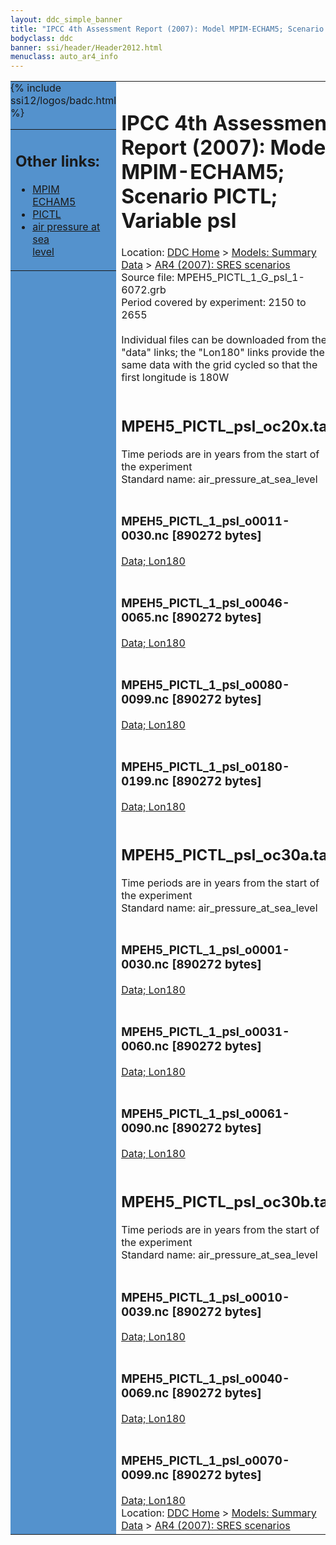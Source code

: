 ```yaml
---
layout: ddc_simple_banner
title: "IPCC 4th Assessment Report (2007): Model MPIM-ECHAM5; Scenario PICTL; Variable psl"
bodyclass: ddc
banner: ssi/header/Header2012.html
menuclass: auto_ar4_info
---
```



<table width="100%" border="0" cellspacing="0" cellpadding="0" style="border-collapse: collapse;">
<tr style="margin:0;padding:0;border:0;">
<td style="margin:0;padding:0;border:0;height:1pt;width:150pt;background:#5492CD;" valign="top" >

<div id="lh-col2" class="auto_ar4_info">
<table class="menumain" bgcolor="#5492CD" cellspacing="0" width="100%" border="0">
<tr><td>
<h2> Other links:</h2>
<ul>
<li><a href="/auto/ar4/model-MPIM-ECHAM5.html">MPIM<br/>ECHAM5</a></li>
<li><a href="/auto/ar4/scenario-PICTL.html">PICTL</a></li>
<li><a href="/auto/ar4/var-air_pressure_at_sea_level.html">air pressure at sea<br/> level</a></li>
</ul>
</td></tr>
{% include ssi12/logos/badc.html %}
</table>
</div>
</td>
<td><h1>IPCC 4th Assessment Report (2007): Model MPIM-ECHAM5; Scenario PICTL; Variable psl</h1>

<!-- Breadcrumb1 -->
<div id="breadcrumb1" align="left">
Location: <a href="/index.html">DDC Home</a> > <a href="/sim/gcm_clim/">Models: Summary Data</a>
> <a href="/sim/gcm_clim/SRES_AR4/index.html">AR4 (2007): SRES scenarios</a>
</div>
<!-- End of Breadcrumb1 -->Source file: MPEH5_PICTL_1_G_psl_1-6072.grb
<br/>
Period covered by experiment: 2150 to 2655<br/>
<br/>Individual files can be downloaded from the "data" links; the "Lon180" links provide the same data
         with the grid cycled so that the first longitude is 180W<br/>
<br/><h2>MPEH5_PICTL_psl_oc20x.tar</h2>
Time periods are in years from the start of the experiment<br/>
Standard name: air_pressure_at_sea_level<br>
<br/><h3>MPEH5_PICTL_1_psl_o0011-0030.nc [890272 bytes]</h3>
<a href="/cgi-bin/downl/ar4_nc/psl/MPEH5_PICTL_1_psl_o0011-0030.nc">Data; </a><a href="/cgi-bin/downl/ar4_nc/psl/MPEH5_PICTL_1_psl_o0011-0030.cyto180.nc"> Lon180</a><br/>
<br/><h3>MPEH5_PICTL_1_psl_o0046-0065.nc [890272 bytes]</h3>
<a href="/cgi-bin/downl/ar4_nc/psl/MPEH5_PICTL_1_psl_o0046-0065.nc">Data; </a><a href="/cgi-bin/downl/ar4_nc/psl/MPEH5_PICTL_1_psl_o0046-0065.cyto180.nc"> Lon180</a><br/>
<br/><h3>MPEH5_PICTL_1_psl_o0080-0099.nc [890272 bytes]</h3>
<a href="/cgi-bin/downl/ar4_nc/psl/MPEH5_PICTL_1_psl_o0080-0099.nc">Data; </a><a href="/cgi-bin/downl/ar4_nc/psl/MPEH5_PICTL_1_psl_o0080-0099.cyto180.nc"> Lon180</a><br/>
<br/><h3>MPEH5_PICTL_1_psl_o0180-0199.nc [890272 bytes]</h3>
<a href="/cgi-bin/downl/ar4_nc/psl/MPEH5_PICTL_1_psl_o0180-0199.nc">Data; </a><a href="/cgi-bin/downl/ar4_nc/psl/MPEH5_PICTL_1_psl_o0180-0199.cyto180.nc"> Lon180</a><br/>
<br/><h2>MPEH5_PICTL_psl_oc30a.tar</h2>
Time periods are in years from the start of the experiment<br/>
Standard name: air_pressure_at_sea_level<br>
<br/><h3>MPEH5_PICTL_1_psl_o0001-0030.nc [890272 bytes]</h3>
<a href="/cgi-bin/downl/ar4_nc/psl/MPEH5_PICTL_1_psl_o0001-0030.nc">Data; </a><a href="/cgi-bin/downl/ar4_nc/psl/MPEH5_PICTL_1_psl_o0001-0030.cyto180.nc"> Lon180</a><br/>
<br/><h3>MPEH5_PICTL_1_psl_o0031-0060.nc [890272 bytes]</h3>
<a href="/cgi-bin/downl/ar4_nc/psl/MPEH5_PICTL_1_psl_o0031-0060.nc">Data; </a><a href="/cgi-bin/downl/ar4_nc/psl/MPEH5_PICTL_1_psl_o0031-0060.cyto180.nc"> Lon180</a><br/>
<br/><h3>MPEH5_PICTL_1_psl_o0061-0090.nc [890272 bytes]</h3>
<a href="/cgi-bin/downl/ar4_nc/psl/MPEH5_PICTL_1_psl_o0061-0090.nc">Data; </a><a href="/cgi-bin/downl/ar4_nc/psl/MPEH5_PICTL_1_psl_o0061-0090.cyto180.nc"> Lon180</a><br/>
<br/><h2>MPEH5_PICTL_psl_oc30b.tar</h2>
Time periods are in years from the start of the experiment<br/>
Standard name: air_pressure_at_sea_level<br>
<br/><h3>MPEH5_PICTL_1_psl_o0010-0039.nc [890272 bytes]</h3>
<a href="/cgi-bin/downl/ar4_nc/psl/MPEH5_PICTL_1_psl_o0010-0039.nc">Data; </a><a href="/cgi-bin/downl/ar4_nc/psl/MPEH5_PICTL_1_psl_o0010-0039.cyto180.nc"> Lon180</a><br/>
<br/><h3>MPEH5_PICTL_1_psl_o0040-0069.nc [890272 bytes]</h3>
<a href="/cgi-bin/downl/ar4_nc/psl/MPEH5_PICTL_1_psl_o0040-0069.nc">Data; </a><a href="/cgi-bin/downl/ar4_nc/psl/MPEH5_PICTL_1_psl_o0040-0069.cyto180.nc"> Lon180</a><br/>
<br/><h3>MPEH5_PICTL_1_psl_o0070-0099.nc [890272 bytes]</h3>
<a href="/cgi-bin/downl/ar4_nc/psl/MPEH5_PICTL_1_psl_o0070-0099.nc">Data; </a><a href="/cgi-bin/downl/ar4_nc/psl/MPEH5_PICTL_1_psl_o0070-0099.cyto180.nc"> Lon180</a><br/>
<!-- Breadcrumb2 -->
<div id="breadcrumb2" align="left">
Location: <a href="/index.html">DDC Home</a> > <a href="/sim/gcm_clim/">Models: Summary Data</a>
> <a href="/sim/gcm_clim/SRES_AR4/index.html">AR4 (2007): SRES scenarios</a>
</div>
<!-- End of Breadcrumb2 --></td></tr></table>
